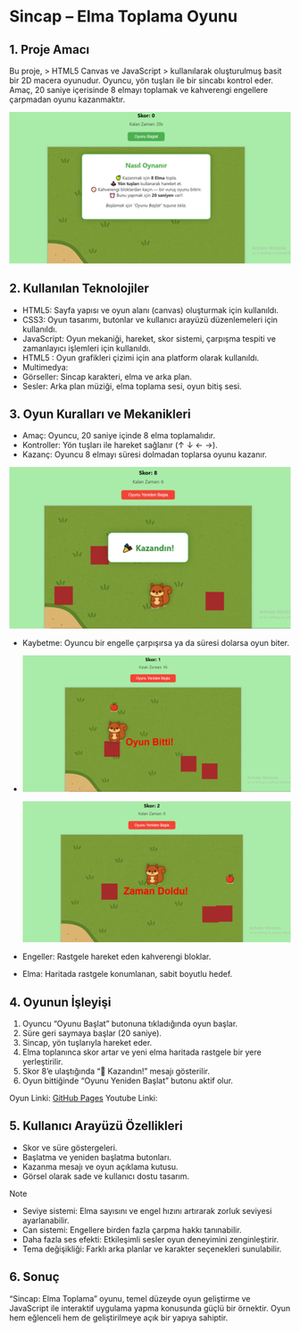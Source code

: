 # Sincap – Elma Toplama Oyunu
## 1. Proje Amacı
Bu proje, > HTML5 Canvas ve JavaScript > kullanılarak oluşturulmuş basit bir 2D macera oyunudur. Oyuncu, yön tuşları ile bir sincabı kontrol eder. Amaç, 20 saniye içerisinde 8 elmayı toplamak ve kahverengi engellere çarpmadan oyunu kazanmaktır.

  ![image alt](https://github.com/Rima2002/rimafaraheleuch.github.io/blob/main/screenshot0.PNG)
  
## 2. Kullanılan Teknolojiler
-	HTML5: Sayfa yapısı ve oyun alanı (canvas) oluşturmak için kullanıldı.
-	CSS3: Oyun tasarımı, butonlar ve kullanıcı arayüzü düzenlemeleri için kullanıldı.
-	JavaScript: Oyun mekaniği, hareket, skor sistemi, çarpışma tespiti ve zamanlayıcı işlemleri için kullanıldı.
-	HTML5 <canvas>: Oyun grafikleri çizimi için ana platform olarak kullanıldı.
-	Multimedya:
-	Görseller: Sincap karakteri, elma ve arka plan.
- Sesler: Arka plan müziği, elma toplama sesi, oyun bitiş sesi.

## 3. Oyun Kuralları ve Mekanikleri
-	Amaç: Oyuncu, 20 saniye içinde 8 elma toplamalıdır.
-	Kontroller: Yön tuşları ile hareket sağlanır (↑ ↓ ← →).
-	Kazanç: Oyuncu 8 elmayı süresi dolmadan toplarsa oyunu kazanır.

  ![image alt](https://github.com/Rima2002/rimafaraheleuch.github.io/blob/main/screenshot1.PNG)

-	Kaybetme: Oyuncu bir engelle çarpışırsa ya da süresi dolarsa oyun biter.
-	
  ![image alt](https://github.com/Rima2002/rimafaraheleuch.github.io/blob/main/screenshot2.PNG)
 	
  ![image alt](https://github.com/Rima2002/rimafaraheleuch.github.io/blob/main/screenshot3.PNG)

-	Engeller: Rastgele hareket eden kahverengi bloklar.
-	Elma: Haritada rastgele konumlanan, sabit boyutlu hedef.

## 4. Oyunun İşleyişi
1.	Oyuncu “Oyunu Başlat” butonuna tıkladığında oyun başlar.
2.	Süre geri saymaya başlar (20 saniye).
3.	Sincap, yön tuşlarıyla hareket eder.
4.	Elma toplanınca skor artar ve yeni elma haritada rastgele bir yere yerleştirilir.
5.	Skor 8’e ulaştığında “🎉 Kazandın!” mesajı gösterilir.
6.	Oyun bittiğinde “Oyunu Yeniden Başlat” butonu aktif olur.

Oyun Linki: [GitHub Pages](https://rima2002.github.io/rimafaraheleuch.github.io/)
Youtube Linki:

## 5. Kullanıcı Arayüzü Özellikleri
*	Skor ve süre göstergeleri.
*	Başlatma ve yeniden başlatma butonları.
*	Kazanma mesajı ve oyun açıklama kutusu.
*	Görsel olarak sade ve kullanıcı dostu tasarım.
  
> [!NOTE]
> - Seviye sistemi: Elma sayısını ve engel hızını artırarak zorluk seviyesi ayarlanabilir.
> - Can sistemi: Engellere birden fazla çarpma hakkı tanınabilir.
> - Daha fazla ses efekti: Etkileşimli sesler oyun deneyimini zenginleştirir.
> - Tema değişikliği: Farklı arka planlar ve karakter seçenekleri sunulabilir.

## 6. Sonuç
“Sincap: Elma Toplama” oyunu, temel düzeyde oyun geliştirme ve JavaScript ile interaktif uygulama yapma konusunda güçlü bir örnektir. Oyun hem eğlenceli hem de geliştirilmeye açık bir yapıya sahiptir.
